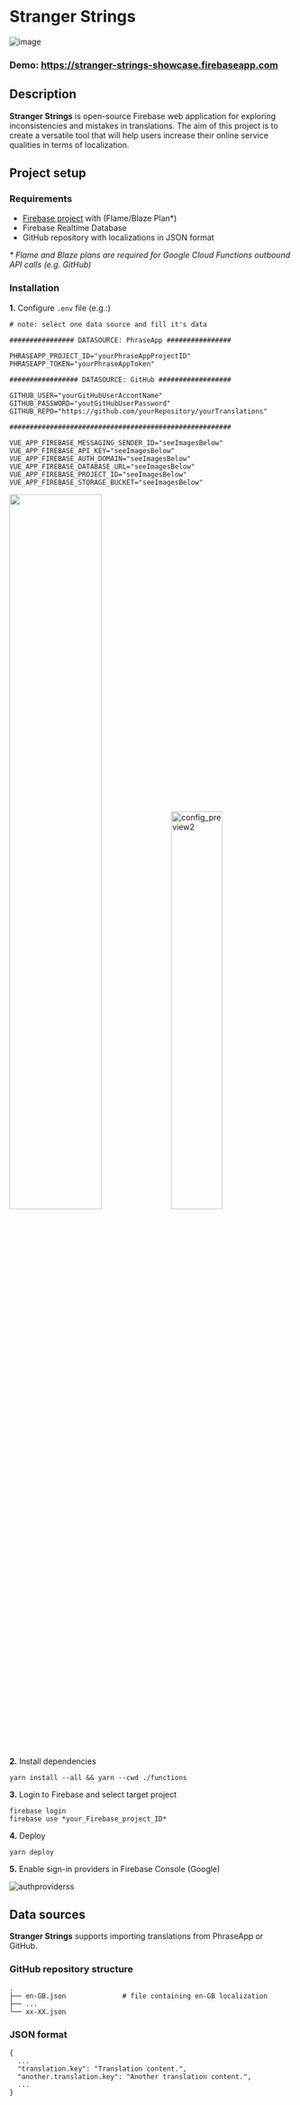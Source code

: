 # Stranger Strings

![image](https://user-images.githubusercontent.com/26377907/55490923-de565a00-5634-11e9-9349-0f5f0dc90336.png)
### Demo: <https://stranger-strings-showcase.firebaseapp.com> 
## Description
**Stranger Strings** is open-source Firebase web application for exploring inconsistencies and
 mistakes in translations.  The aim of this project is to create a versatile tool that will help
  users increase their online service qualities in terms of localization.

## Project setup
### Requirements
* [Firebase project](https://console.firebase.google.com) with (Flame/Blaze Plan*)
* Firebase Realtime Database
* GitHub repository with localizations in JSON format

*\* Flame and Blaze plans are required for Google Cloud Functions outbound API calls (e.g. GitHub)* 

### Installation
**1.** Configure ``.env`` file (e.g.:)
```
# note: select one data source and fill it's data

################ DATASOURCE: PhraseApp ################

PHRASEAPP_PROJECT_ID="yourPhraseAppProjectID"
PHRASEAPP_TOKEN="yourPhraseAppToken"

################# DATASOURCE: GitHub ##################

GITHUB_USER="yourGitHubUserAccontName"
GITHUB_PASSWORD="youtGitHubUserPassword"
GITHUB_REPO="https://github.com/yourRepository/yourTranslations"

#######################################################

VUE_APP_FIREBASE_MESSAGING_SENDER_ID="seeImagesBelow"
VUE_APP_FIREBASE_API_KEY="seeImagesBelow"
VUE_APP_FIREBASE_AUTH_DOMAIN="seeImagesBelow"
VUE_APP_FIREBASE_DATABASE_URL="seeImagesBelow"
VUE_APP_FIREBASE_PROJECT_ID="seeImagesBelow"
VUE_APP_FIREBASE_STORAGE_BUCKET="seeImagesBelow"
```
<img width="57%" src="https://user-images.githubusercontent.com/26377907/46346735-596c9280-c649-11e8-8750-63364380e73d.png"><img width="42.5%" alt="config_preview2" src="https://user-images.githubusercontent.com/26377907/46346761-6e492600-c649-11e8-9f4e-32a9404daf45.png">

**2.** Install dependencies
```
yarn install --all && yarn --cwd ./functions
```
**3.** Login to Firebase and select target project
```
firebase login
firebase use *your_Firebase_project_ID*
```
**4.** Deploy
```
yarn deploy
```
**5.** Enable sign-in providers in Firebase Console (Google)

![authproviderss](https://user-images.githubusercontent.com/26377907/50009509-76153700-ffb7-11e8-9666-224da7c46ca9.gif)

## Data sources
**Stranger Strings** supports importing translations from PhraseApp or GitHub.

### GitHub repository structure
```
.
├── en-GB.json              # file containing en-GB localization
├── ...
└── xx-XX.json
```
### JSON format
```
{
  ...
  "translation.key": "Translation content.",
  "another.translation.key": "Another translation content.",
  ...
}
```

